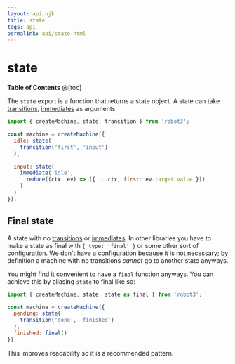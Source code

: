 ```yaml
---
layout: api.njk
title: state
tags: api
permalink: api/state.html
---
```


# state

__Table of Contents__
@[toc]

The `state` export is a function that returns a state object. A state can take [transitions](./transition.html), [immediates](./immediate.html) as arguments.

```js
import { createMachine, state, transition } from 'robot3';

const machine = createMachine({
  idle: state(
    transition('first', 'input')
  ),

  input: state(
    immediate('idle',
      reduce((ctx, ev) => ({ ...ctx, first: ev.target.value }))
    )
  )
});
```

## Final state

A state with no [transitions](./transition.html) or [immediates](./immediate.html). In other libraries you have to make a state as final with `{ type: 'final' }` or some other sort of configuration. We don't have a configuration because it is not necessary; by definition a machine with no transitions *cannot* go to another state anyways.

You might find it convenient to have a `final` function anyways. You can achieve this by aliasing `state` to final like so:

```js
import { createMachine, state, state as final } from 'robot3';

const machine = createMachine({
  pending: state(
    transition('done', 'finished')
  ),
  finished: final()
});
```

This improves readability so it is a recommended pattern.